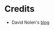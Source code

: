 # Credits

- David Nolen's [blog](https://github.com/swannodette/swannodette.github.com/tree/master/code/blog)
